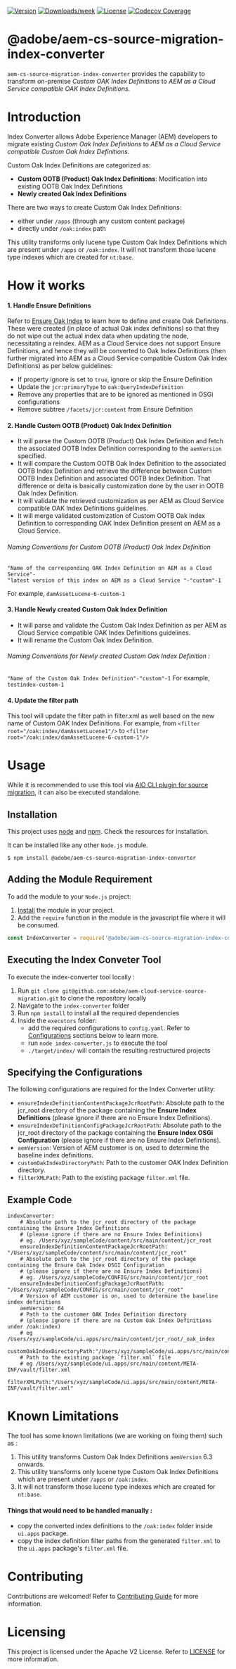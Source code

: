 <!--
Copyright 2020 Adobe. All rights reserved.
This file is licensed to you under the Apache License, Version 2.0 (the "License");
you may not use this file except in compliance with the License. You may obtain a copy
of the License at http://www.apache.org/licenses/LICENSE-2.0

Unless required by applicable law or agreed to in writing, software distributed under
the License is distributed on an "AS IS" BASIS, WITHOUT WARRANTIES OR REPRESENTATIONS
OF ANY KIND, either express or implied. See the License for the specific language
governing permissions and limitations under the License.
-->

[![Version](https://img.shields.io/npm/v/@adobe/aem-cs-source-migration-index-converter.svg)](https://npmjs.org/package/@adobe/aem-cs-source-migration-index-converter)
[![Downloads/week](https://img.shields.io/npm/dw/@adobe/aem-cs-source-migration-index-converter.svg)](https://npmjs.org/package/@adobe/aem-cs-source-migration-index-converter)
[![License](https://img.shields.io/badge/License-Apache%202.0-blue.svg)](https://opensource.org/licenses/Apache-2.0)
[![Codecov Coverage](https://img.shields.io/codecov/c/github/adobe/aem-cs-source-migration-index-converter/master.svg?style=flat-square)](https://codecov.io/gh/adobe/aem-cs-source-migration-index-converter/)

# @adobe/aem-cs-source-migration-index-converter

`aem-cs-source-migration-index-converter` provides the capability to transform on-premise
 *Custom OAK Index Definitions* to *AEM as a Cloud Service compatible OAK Index Definitions*.


# Introduction

Index Converter allows Adobe Experience Manager (AEM) developers to migrate existing
 *Custom Oak Index Definitions* to *AEM as a Cloud Service compatible Custom Oak Index Definitions*.

Custom Oak Index Definitions are categorized as:
* **Custom OOTB (Product) Oak Index Definitions**: Modification into existing OOTB Oak Index Definitions
* **Newly created Oak Index Definitions**

There are two ways to create Custom Oak Index Definitions:
* either under `/apps` (through any custom content package) 
* directly under `/oak:index` path

This utility transforms only lucene type Custom Oak Index Definitions which are present under 
 `/apps` or `/oak:index`. It will not transform those lucene type indexes which are created for
 `nt:base`.


# How it works
#### 1. Handle Ensure Definitions
Refer to [Ensure Oak Index](https://adobe-consulting-services.github.io/acs-aem-commons/features/ensure-oak-index/index.html)
 to learn how to define and create Oak Definitions. These were created (in place of actual Oak
 index definitions) so that they do not wipe out the actual index data when updating the node,
 necessitating a reindex.
AEM as a Cloud Service does not support Ensure Definitions, and hence they will be converted
 to Oak Index Definitions (then further migrated into AEM as a Cloud Service compatible Custom Oak
 Index Definitions) as per below guidelines:
* If property ignore is set to `true`, ignore or skip the Ensure Definition
* Update the `jcr:primaryType` to `oak:QueryIndexDefinition`
* Remove any properties that are to be ignored as mentioned in OSGi configurations
* Remove subtree `/facets/jcr:content` from Ensure Definition

#### 2. Handle Custom OOTB (Product) Oak Index Definition
* It will parse the Custom OOTB (Product) Oak Index Definition and fetch the associated OOTB
 Index Definition corresponding to the `aemVersion` specified.
* It will compare the Custom OOTB Oak Index Definition to the associated OOTB Index Definition and
 retrieve the difference between Custom OOTB Index Definition and associated OOTB Index Definition.
 That difference or delta is basically customization done by the user in OOTB Oak Index Definition.
* It will validate the retrieved customization as per AEM as Cloud Service compatible OAK Index
 Definitions guidelines.
* It will merge validated customization of Custom OOTB Oak Index Definition to corresponding OAK
 Index Definition present on AEM as a Cloud Service.
###### Naming Conventions for Custom OOTB (Product) Oak Index Definition
```
"Name of the corresponding OAK Index Definition on AEM as a Cloud Service"-
"latest version of this index on AEM as a Cloud Service "-"custom"-1
```
For example, `damAssetLucene-6-custom-1`

#### 3. Handle Newly created Custom Oak Index Definition
* It will parse and validate the Custom Oak Index Definition as per AEM as Cloud Service compatible
 OAK Index Definitions guidelines.
* It will rename the Custom Oak Index Definition.
###### Naming Conventions for Newly created Custom Oak Index Definition :
 ```"Name of the Custom Oak Index Definition"-"custom"-1```
For example, `testindex-custom-1`

#### 4. Update the filter path
This tool will update the filter path in filter.xml as well based on the new name of Custom OAK
 Index Definitions.
For example, from `<filter root="/oak:index/damAssetLucene1"/>` to
 `<filter root="/oak:index/damAssetLucene-6-custom-1"/>`

# Usage

While it is recommended to use this tool via [AIO CLI plugin for source migration](https://github.com/adobe/aio-cli-plugin-aem-cloud-service-migration), it can also be executed standalone.
 

## Installation

This project uses [node](http://nodejs.org) and [npm](https://npmjs.com). Check the resources for installation.

It can be installed like any other `Node.js` module.

```shell script
$ npm install @adobe/aem-cs-source-migration-index-converter
```

## Adding the Module Requirement

To add the module to your `Node.js` project:

1. [Install](#install) the module in your project.
2. Add the `require` function in the module in the javascript file where it will be consumed.

```javascript
const IndexConverter = require('@adobe/aem-cs-source-migration-index-converter');
```

## Executing the Index Conveter Tool

To execute the index-converter tool locally :
1. Run `git clone git@github.com:adobe/aem-cloud-service-source-migration.git` to clone the
 repository locally
2. Navigate to the `index-converter` folder
3. Run `npm install` to install all the required dependencies
4. Inside the `executors` folder:
    * add the required configurations to `config.yaml`. Refer to [Configurations](#configurations)
     sections below to learn more.
    * run `node index-converter.js` to execute the tool
    * `./target/index/` will contain the resulting restructured projects

## Specifying the Configurations

The following configurations are required for the Index Converter utility:

* `ensureIndexDefinitionContentPackageJcrRootPath`: Absolute path to the jcr_root directory of the package
 containing the **Ensure Index Definitions** (please ignore if there are no Ensure Index Definitions).
* `ensureIndexDefinitionConfigPackageJcrRootPath`: Absolute path to the jcr_root directory of the package
 containing the **Ensure Index OSGi Configuration** (please ignore if there are no Ensure Index Definitions).
* `aemVersion`: Version of AEM customer is on, used to determine the baseline index definitions.
* `customOakIndexDirectoryPath`: Path to the customer OAK Index Definition directory.
* `filterXMLPath`: Path to the existing package `filter.xml` file.

## Example Code

```@yaml
indexConverter:
    # Absolute path to the jcr_root directory of the package containing the Ensure Index Definitions
    # (please ignore if there are no Ensure Index Definitions)
    # eg. /Users/xyz/sampleCode/content/src/main/content/jcr_root
    ensureIndexDefinitionContentPackageJcrRootPath: "/Users/xyz/sampleCode/content/src/main/content/jcr_root"
    # Absolute path to the jcr_root directory of the package containing the Ensure Oak Index OSGI Configuration
    # (please ignore if there are no Ensure Index Definitions)
    # eg. /Users/xyz/sampleCode/CONFIG/src/main/content/jcr_root
    ensureIndexDefinitionConfigPackageJcrRootPath: "/Users/xyz/sampleCode/CONFIG/src/main/content/jcr_root"
    # Version of AEM customer is on, used to determine the baseline index definitions
    aemVersion: 64
    # Path to the customer OAK Index Definition directory
    # (please ignore if there are no Custom Oak Index Definitions under /oak:index)
    # eg /Users/xyz/sampleCode/ui.apps/src/main/content/jcr_root/_oak_index
    customOakIndexDirectoryPath:"/Users/xyz/sampleCode/ui.apps/src/main/content/jcr_root/_oak_index"
    # Path to the existing package `filter.xml` file
    # eg /Users/xyz/sampleCode/ui.apps/src/main/content/META-INF/vault/filter.xml
    filterXMLPath:"/Users/xyz/sampleCode/ui.apps/src/main/content/META-INF/vault/filter.xml"
```

# Known Limitations
The tool has some known limitations (we are working on fixing them) such as :
1. This utility transforms Custom Oak Index Definitions `aemVersion` 6.3 onwards.
2. This utility transforms only lucene type Custom Oak Index Definitions which are present under
 `/apps` or `/oak:index`.
3. It will not transform those lucene type indexes which are created for `nt:base`.

#### Things that would need to be handled manually :
* copy the converted index definitions to the `/oak:index` folder inside `ui.apps` package.
* copy the index definition filter paths from the generated `filter.xml` to the `ui.apps`
 package's `filter.xml` file.

# Contributing

Contributions are welcomed! Refer to [Contributing Guide](../../CONTRIBUTING.md) for more information.

# Licensing

This project is licensed under the Apache V2 License. Refer to [LICENSE](../../LICENSE) for more information.
